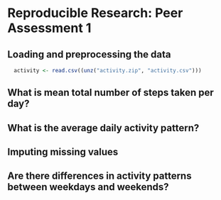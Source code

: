 # Reproducible Research: Peer Assessment 1


## Loading and preprocessing the data

```r
  activity <- read.csv((unz("activity.zip", "activity.csv")))
```



## What is mean total number of steps taken per day?



## What is the average daily activity pattern?



## Imputing missing values



## Are there differences in activity patterns between weekdays and weekends?

